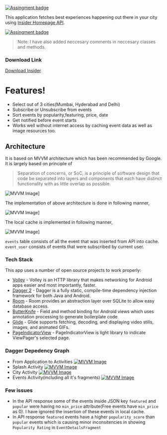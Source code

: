 

[![Assingment badge](https://img.shields.io/badge/Paytm%20Insider-1.0.0-yellowgreen)](https://insider.in/)

This application fetches best experiences happening out there in your city using [Insider Homepage API](https://api.insider.in/home?norm=1&filterBy=go-out&city=mumbai).

[![Assingment badge](https://j.gifs.com/gZ915k.gif)](https://insider.in/)

> Note: I have also added neccesary comments in neccesary classes and methods.

### Download Link 
[Download Insider](https://drive.google.com/file/d/1it4D6ZsgxNj-PEVbItp7yBfD2BTxvDOQ/view?usp=sharing)

# Features!

  - Select out of 3 cities(Mumbai, Hyderabad and Delhi)
  - Subscribe or Unsubscribe from events
  - Sort events by popularity,featuring, price, date
  - Get notified before event starts
  - Works well without internet access by caching event data as well as image resources too.

## Architecture
It is based on MVVM architecture which has been recommended by Google. It is largely based on principle of

>Separation of concerns, or SoC, is a principle of software design that code be separated into layers and components that each have distinct functionality with as little overlap as possible.


![MVVM Image](https://i.ibb.co/55y7K0m/mvvm-insider.jpg)]

The implementation of above architecture is done in following manner,

![MVVM Image](https://i.ibb.co/0Y0sM5N/mvvm-this-app.jpg)]

The local cache is implemented in following manner,

![MVVM Image](https://i.ibb.co/C5V2Dc8/er.jpg)]

```events``` table consists of all the event that was inserted from API into cache.
```event_user``` consists of events that were subscribed by current user.

### Tech Stack

This app uses a number of open source projects to work properly:

* [Volley](https://developer.android.com/training/volley) - Volley is an HTTP library that makes networking for Android apps easier and most importantly, faster.
* [Dagger 2](https://dagger.dev/) - Dagger is a fully static, compile-time dependency injection framework for both Java and Android.
* [Room](https://developer.android.com/topic/libraries/architecture/room) - Room provides an abstraction layer over SQLite to allow easy database access.
* [ButterKnife](https://github.com/JakeWharton/butterknife) - Field and method binding for Android views which uses annotation processing to generate boilerplate code
* [Glide](https://github.com/bumptech/glide) - Glide supports fetching, decoding, and displaying video stills, images, and animated GIFs. 
* [PageIndicatorView](https://github.com/romandanylyk/PageIndicatorView) - PageIndicatorView is light library to indicate ViewPager's selected page.


### Dagger Depedency Graph
* From Application to Activities
[![MVVM Image](https://i.ibb.co/zFbBPNb/application-activity.png)](https://imgur.com/a/42LotIc)
* Splash Activity
[![MVVM Image](https://i.ibb.co/XDwTpGH/splashactivity.png)](https://imgur.com/a/RE3bjfs)
* City Activity
[![MVVM Image](https://i.ibb.co/R6719L6/cityactivity.png)](https://imgur.com/a/FJ97Xo5)
* Events Activity(including all it's fragments)
[![MVVM Image](https://i.ibb.co/qC2czyF/eventactivity.png)](https://imgur.com/a/G8LIxez)

### Few issues
* In the API response some of the events inside JSON key ```featured``` and ```popular``` were having no ```min_price``` attribute(Free events have ```min_price``` as 0). I have ignored the insertion of these events in local cache.
* In API response ```featured``` events have a higher ```popularity_score``` than ```popular``` events which is causing minor inconsitencies in showing ```Popularity Rating``` in ```EventDetailsFragment```
